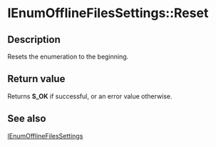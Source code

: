 # IEnumOfflineFilesSettings::Reset

## Description

Resets the enumeration to the beginning.

## Return value

Returns **S_OK** if successful, or an error value otherwise.

## See also

[IEnumOfflineFilesSettings](https://learn.microsoft.com/previous-versions/windows/desktop/api/cscobj/nn-cscobj-ienumofflinefilessettings)